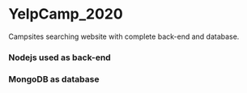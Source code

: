 # YelpCamp_2020
Campsites searching website with complete back-end and database.
### Nodejs used as back-end
### MongoDB as database
